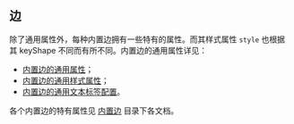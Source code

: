 ## 边
除了通用属性外，每种内置边拥有一些特有的属性。而其样式属性 `style` 也根据其 keyShape 不同而有所不同。内置边的通用属性详见：

- [内置边的通用属性](/zh/docs/manual/middle/elements/edges/defaultEdge#边的通用属性)；
- [内置边的通用样式属性](/zh/docs/manual/middle/elements/edges/defaultEdge#样式属性-style)；
- [内置边的通用文本标签配置](/zh/docs/manual/middle/elements/edges/defaultEdge#标签文本-label-及其配置-labelcfg)。

各个内置边的特有属性见 [内置边](/zh/docs/manual/middle/elements/edges/defaultEdge) 目录下各文档。